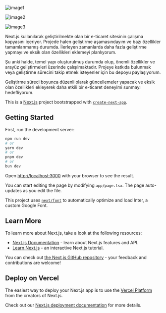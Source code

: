 

![image1](https://github.com/Karaytumut20/e-commerce-nextjs/assets/128383118/59182e77-814c-4f6a-8814-69c0678238e7)


![image2](https://github.com/Karaytumut20/e-commerce-nextjs/assets/128383118/47bdc90a-aa77-48e4-b452-098bf1d393ae)



![image3](https://github.com/Karaytumut20/e-commerce-nextjs/assets/128383118/8e6c4e49-fa90-41f7-8de1-2c946b1e2d26)



Next.js kullanılarak geliştirilmekte olan bir e-ticaret sitesinin çalışma kopyasını içeriyor. Projede halen geliştirme aşamasındayım ve bazı özellikler tamamlanmamış durumda. İlerleyen zamanlarda daha fazla geliştirme yapmayı ve eksik olan özellikleri eklemeyi planlıyorum.

Şu anki halde, temel yapı oluşturulmuş durumda olup, önemli özellikler ve arayüz geliştirmeleri üzerinde çalışılmaktadır. Projeye katkıda bulunmak veya geliştirme sürecini takip etmek isteyenler için bu depoyu paylaşıyorum.

Geliştirme süreci boyunca düzenli olarak güncellemeler yapacak ve eksik olan özellikleri ekleyerek daha etkili bir e-ticaret deneyimi sunmayı hedefliyorum.



This is a [Next.js](https://nextjs.org/) project bootstrapped with [`create-next-app`](https://github.com/vercel/next.js/tree/canary/packages/create-next-app).

## Getting Started

First, run the development server:

```bash
npm run dev
# or
yarn dev
# or
pnpm dev
# or
bun dev
```

Open [http://localhost:3000](http://localhost:3000) with your browser to see the result.

You can start editing the page by modifying `app/page.tsx`. The page auto-updates as you edit the file.

This project uses [`next/font`](https://nextjs.org/docs/basic-features/font-optimization) to automatically optimize and load Inter, a custom Google Font.

## Learn More

To learn more about Next.js, take a look at the following resources:

- [Next.js Documentation](https://nextjs.org/docs) - learn about Next.js features and API.
- [Learn Next.js](https://nextjs.org/learn) - an interactive Next.js tutorial.

You can check out [the Next.js GitHub repository](https://github.com/vercel/next.js/) - your feedback and contributions are welcome!

## Deploy on Vercel

The easiest way to deploy your Next.js app is to use the [Vercel Platform](https://vercel.com/new?utm_medium=default-template&filter=next.js&utm_source=create-next-app&utm_campaign=create-next-app-readme) from the creators of Next.js.

Check out our [Next.js deployment documentation](https://nextjs.org/docs/deployment) for more details.
